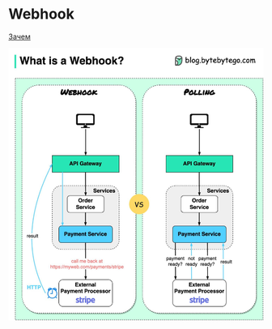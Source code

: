 # Webhook

[Зачем](https://systems.education/api-realtime)

![Alt text](../img/pattern/integration/webhook.jpg)